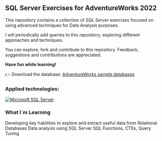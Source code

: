 ## **SQL Server Exercises for AdventureWorks 2022** 



This repository contains a collection of _SQL Server_ exercises focused on using advanced techniques for Data Analysis purposes.

I will periodically add queries to this repository, exploring different approaches and techniques.

You can explore, fork and contribute to this repository. Feedback, suggestions and contributions are appreciated.

**Have fun while learning!**

👉 Download the database: [AdventureWorks sample databases](https://learn.microsoft.com/en-us/sql/samples/adventureworks-install-configure?view=sql-server-ver17&tabs=ssms)

### Applied technologies:

[![Microsoft SQL Server](https://custom-icon-badges.demolab.com/badge/Microsoft%20SQL%20Server-CC2927?logo=mssqlserver-white&logoColor=white)](#)

### What I´m Learning

Developing key habilities to explore and extract useful data from Relational Databases
Data analysis using SQL Server
SQL Functions, CTEs, Query Tuning
